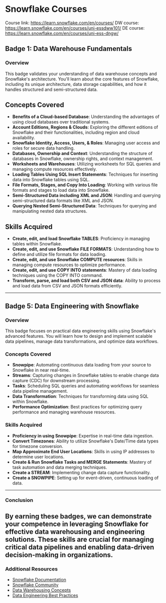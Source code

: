 # Snowflake Courses 

Course link: https://learn.snowflake.com/en/courses/ 
DW course: https://learn.snowflake.com/en/courses/uni-essdww101/
DE course: https://learn.snowflake.com/en/courses/uni-ess-dngw/

## Badge 1: Data Warehouse Fundamentals

### Overview
This badge validates your understanding of data warehouse concepts and Snowflake's architecture. You'll learn about the core features of Snowflake, including its unique architecture, data storage capabilities, and how it handles structured and semi-structured data.

## Concepts Covered
- **Benefits of a Cloud-based Database**: Understanding the advantages of using cloud databases over traditional systems.
- **Account Editions, Regions & Clouds**: Exploring the different editions of Snowflake and their functionalities, including region and cloud availability.
- **Snowflake Identity, Access, Users, & Roles**: Managing user access and roles for secure data handling.
- **Databases, Ownership and Context**: Understanding the structure of databases in Snowflake, ownership rights, and context management.
- **Worksheets and Warehouses**: Utilizing worksheets for SQL queries and managing compute resources effectively.
- **Loading Tables Using SQL Insert Statements**: Techniques for inserting data into Snowflake tables using SQL.
- **File Formats, Stages, and Copy Into Loading**: Working with various file formats and stages to load data into Snowflake.
- **Semi-Structured Data including XML and JSON**: Handling and querying semi-structured data formats like XML and JSON.
- **Querying Nested Semi-Structured Data**: Techniques for querying and manipulating nested data structures.

## Skills Acquired
- **Create, edit, and load Snowflake TABLES**: Proficiency in managing tables within Snowflake.
- **Create, edit, and use Snowflake FILE FORMATS**: Understanding how to define and utilize file formats for data loading.
- **Create, edit, and use Snowflake COMPUTE resources**: Skills in managing compute resources to optimize performance.
- **Create, edit, and use COPY INTO statements**: Mastery of data loading techniques using the COPY INTO command.
- **Transform, parse, and load both CSV and JSON data**: Ability to process and load data from CSV and JSON formats efficiently.


---

## Badge 5: Data Engineering with Snowflake

### Overview
This badge focuses on practical data engineering skills using Snowflake's advanced features. You will learn how to design and implement scalable data pipelines, manage data transformations, and optimize data workflows.

### Concepts Covered
- **Snowpipe**: Automating continuous data loading from your source to Snowflake in near real-time.
- **Streams**: Capturing changes in Snowflake tables to enable change data capture (CDC) for downstream processing.
- **Tasks**: Scheduling SQL queries and automating workflows for seamless data pipeline management.
- **Data Transformation**: Techniques for transforming data using SQL within Snowflake.
- **Performance Optimization**: Best practices for optimizing query performance and managing warehouse resources.

### Skills Acquired
- **Proficiency in using Snowpipe**: Expertise in real-time data ingestion.
- **Convert Timezones**: Ability to utilize Snowflake's Date/Time data types for timezone conversion.
- **Map Approximate End User Locations**: Skills in using IP addresses to determine user locations.
- **Create & Run Snowflake Tasks and MERGE Statements**: Mastery of task automation and data merging techniques.
- **Create a STREAM**: Implementing change data capture functionality.
- **Create a SNOWPIPE**: Setting up for event-driven, continuous loading of data.
---

### Conclusion
By earning these badges, we can demonstrate your competence in leveraging Snowflake for effective data warehousing and engineering solutions. These skills are crucial for managing critical data pipelines and enabling data-driven decision-making in organizations.
---

### Additional Resources
- [Snowflake Documentation](https://docs.snowflake.com/en/)
- [Snowflake Community](https://community.snowflake.com/)
- [Data Warehousing Concepts](https://en.wikipedia.org/wiki/Data_warehouse)
- [Data Engineering Best Practices](https://www.dataengineering.org/)
